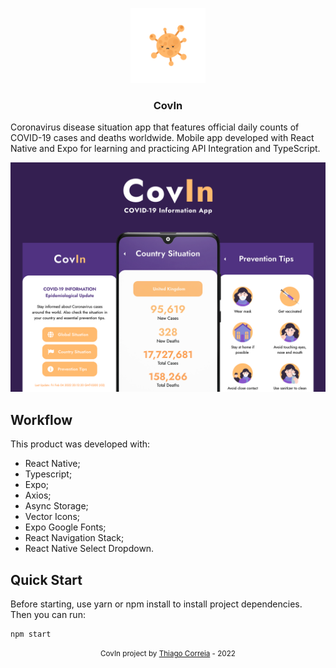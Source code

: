 <p align="center">
  <img src="https://github.com/thiagocabralcorreia/covin-app/blob/main/assets/adaptive-icon.png" width="120" />
</p>

<h3 align="center">
  CovIn
</h3>

Coronavirus disease situation app that features official daily counts of COVID-19 cases and deaths worldwide. Mobile app developed with React Native and Expo for learning and practicing API Integration and TypeScript.

![alt text](https://github.com/thiagocabralcorreia/covin-app/blob/main/assets/images/cover.png?raw=true)

## Workflow

This product was developed with:

-   React Native;
-   Typescript;
-   Expo;
-   Axios;
-   Async Storage;
-   Vector Icons;
-   Expo Google Fonts;
-   React Navigation Stack;
-   React Native Select Dropdown.

## Quick Start

Before starting, use yarn or npm install to install project dependencies. Then you can run:

```
npm start
```

<div align="center">
  <small>CovIn project by <a href='https://www.linkedin.com/in/thiago-cabral-correia/' target='_blank' rel='noreferrer'>Thiago Correia</a> - 2022</small>
</div>
